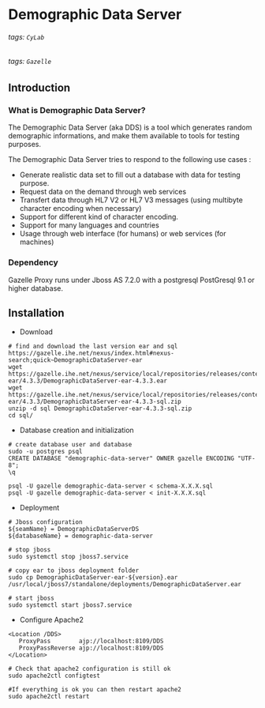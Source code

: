 # Demographic Data Server
###### tags: `CyLab`
###### tags: `Gazelle`

## Introduction
### What is Demographic Data Server?
The Demographic Data Server (aka DDS) is a tool which generates random demographic informations, and make them available to tools for testing purposes.

The Demographic Data Server tries to respond to the following use cases : 

* Generate realistic data set to fill out a database with data for testing purpose. 
* Request data on the demand through web services
* Transfert data through HL7 V2 or HL7 V3 messages (using multibyte character encoding when necessary)
* Support for different kind of character encoding. 
* Support for many languages and countries
* Usage through web interface (for humans) or web services (for machines)

### Dependency
Gazelle Proxy runs under Jboss AS 7.2.0 with a postgresql PostGresql 9.1 or higher database. 

## Installation
* Download
```
# find and download the last version ear and sql https://gazelle.ihe.net/nexus/index.html#nexus-search;quick~DemographicDataServer-ear
wget https://gazelle.ihe.net/nexus/service/local/repositories/releases/content/net/ihe/gazelle/maven/DemographicDataServer-ear/4.3.3/DemographicDataServer-ear-4.3.3.ear
wget https://gazelle.ihe.net/nexus/service/local/repositories/releases/content/net/ihe/gazelle/maven/DemographicDataServer-ear/4.3.3/DemographicDataServer-ear-4.3.3-sql.zip
unzip -d sql DemographicDataServer-ear-4.3.3-sql.zip
cd sql/
```

* Database creation and initialization
```
# create database user and database
sudo -u postgres psql
CREATE DATABASE "demographic-data-server" OWNER gazelle ENCODING "UTF-8";
\q

psql -U gazelle demographic-data-server < schema-X.X.X.sql
psql -U gazelle demographic-data-server < init-X.X.X.sql
```

* Deployment
```
# Jboss configuration
${seamName} = DemographicDataServerDS
${databaseName} = demographic-data-server

# stop jboss
sudo systemctl stop jboss7.service

# copy ear to jboss deployment folder
sudo cp DemographicDataServer-ear-${version}.ear /usr/local/jboss7/standalone/deployments/DemographicDataServer.ear

# start jboss
sudo systemctl start jboss7.service
```

* Configure Apache2
```
<Location /DDS>
   ProxyPass        ajp://localhost:8109/DDS
   ProxyPassReverse ajp://localhost:8109/DDS
</Location>
 
# Check that apache2 configuration is still ok
sudo apache2ctl configtest

#If everything is ok you can then restart apache2
sudo apache2ctl restart
```